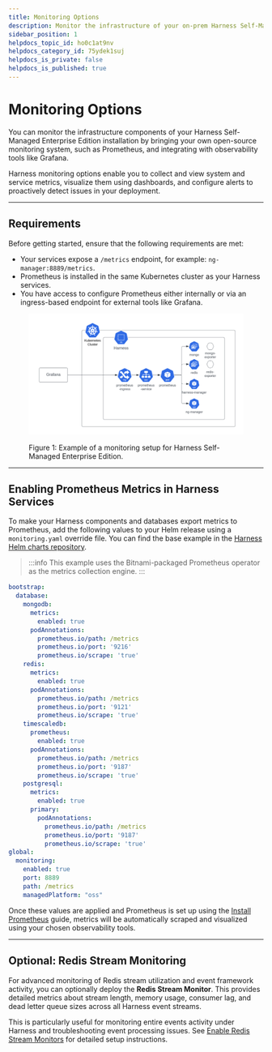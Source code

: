```yaml
---
title: Monitoring Options
description: Monitor the infrastructure of your on-prem Harness Self-Managed Enterprise Edition installation.
sidebar_position: 1
helpdocs_topic_id: ho0c1at9nv
helpdocs_category_id: 75ydek1suj
helpdocs_is_private: false
helpdocs_is_published: true
---
```


# Monitoring Options

You can monitor the infrastructure components of your Harness Self-Managed Enterprise Edition installation by bringing your own open-source monitoring system, such as Prometheus, and integrating with observability tools like Grafana.

Harness monitoring options enable you to collect and view system and service metrics, visualize them using dashboards, and configure alerts to proactively detect issues in your deployment.

---

## Requirements

Before getting started, ensure that the following requirements are met:

- Your services expose a `/metrics` endpoint, for example: `ng-manager:8889/metrics`.
- Prometheus is installed in the same Kubernetes cluster as your Harness services.
- You have access to configure Prometheus either internally or via an ingress-based endpoint for external tools like Grafana.

<figure>

![Monitoring Setup Placeholder](../static/monitor-harness-on-prem-2.png)

<figcaption>Figure 1: Example of a monitoring setup for Harness Self-Managed Enterprise Edition.</figcaption>

</figure>

---

## Enabling Prometheus Metrics in Harness Services

To make your Harness components and databases export metrics to Prometheus, add the following values to your Helm release using a `monitoring.yaml` override file. You can find the base example in the [Harness Helm charts repository](https://github.com/harness/helm-charts/blob/main/src/harness/monitoring.yaml).

> :::info
> This example uses the Bitnami-packaged Prometheus operator as the metrics collection engine.
> :::

```yaml
bootstrap:
  database:
    mongodb:
      metrics:
        enabled: true
      podAnnotations:
        prometheus.io/path: /metrics
        prometheus.io/port: '9216'
        prometheus.io/scrape: 'true'
    redis:
      metrics:
        enabled: true
      podAnnotations:
        prometheus.io/path: /metrics
        prometheus.io/port: '9121'
        prometheus.io/scrape: 'true'
    timescaledb:
      prometheus:
        enabled: true
      podAnnotations:
        prometheus.io/path: /metrics
        prometheus.io/port: '9187'
        prometheus.io/scrape: 'true'
    postgresql:
      metrics:
        enabled: true
      primary:
        podAnnotations:
          prometheus.io/path: /metrics
          prometheus.io/port: '9187'
          prometheus.io/scrape: 'true'
global:
  monitoring:
    enabled: true
    port: 8889
    path: /metrics
    managedPlatform: "oss"
```

Once these values are applied and Prometheus is set up using the [Install Prometheus](./install-prometheus.md) guide, metrics will be automatically scraped and visualized using your chosen observability tools.

---

## Optional: Redis Stream Monitoring

For advanced monitoring of Redis stream utilization and event framework activity, you can optionally deploy the **Redis Stream Monitor**. This provides detailed metrics about stream length, memory usage, consumer lag, and dead letter queue sizes across all Harness event streams.

This is particularly useful for monitoring entire events activity under Harness and troubleshooting event processing issues. See [Enable Redis Stream Monitors](./enable-redis-stream-monitors.md) for detailed setup instructions.
